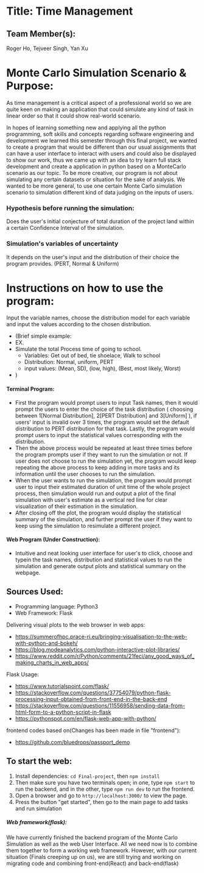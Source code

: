 
# Title: Time Management

## Team Member(s):
Roger Ho, Tejveer Singh, Yan Xu

# Monte Carlo Simulation Scenario & Purpose:
As time management is a critical aspect of a professional world so we are quite keen on making an application that could simulate any kind of task in linear order so that it could show real-world scenario.

In hopes of learning something new and applying all the python programming, soft skills and concepts regarding software engineering and development we learned this semester through this final project, we wanted to create a program that would be different than our usual assignments that can have a user interface to interact with users and could also be displayed to show our work, thus we came up with an idea to try learn full stack development and create a application in python based on a MonteCarlo scenario as our topic. To be more creative, our program is not about simulating any certain datasets or situation for the sake of analysis. We wanted to be more general, to use one certain Monte Carlo simulation scenario to simulation different kind of data judging on the inputs of users.


### Hypothesis before running the simulation:
Does the user's initial conjecture of total duration of the project land within a certain Confidence Interval of the simulation.

### Simulation's variables of uncertainty
It depends on the user's input and the distribution of their choice the program provides. (PERT, Normal & Uniform)

# Instructions on how to use the program:
Input the variable names, choose the distribution model for each variable and input the values according to the chosen distribution.
- (Brief simple example:
- EX.
- Simulate the total Process time of going to school.
     - Variables: Get out of bed, tie shoelace, Walk to school
     - Distribution:  Normal,     uniform,       PERT
     - input values: (Mean, SD), (low, high), (Best, most likely, Worst)
- )

#### Terminal Program:
- First the program would prompt users to input Task names, then it would prompt the users to enter the choice of the task distribution ( choosing between 1[Normal Distribution], 2[PERT Distribution] and 3[Uniform] ), if users' input is invalid over 3 times, the program would set the default distribution to PERT distribution for that task. Lastly, the program would prompt users to input the statistical values corresponding with the distribution.
- Then the above process would be repeated at least three times before the program prompts user if they want to run the simulation or not. If user does not choose to run the simulation yet, the program would keep repeating the above process to keep adding in more tasks and its information until the user chooses to run the simulation.
- When the user wants to run the simulation, the program would prompt user to input their estimated duration of unit time of the whole project process, then simulation would run and output a plot of the final simulation with user's estimate as a vertical red line for clear visualization of their estimation in the simulation.
- After closing off the plot, the program would display the statistical summary of the simulation, and further prompt the user if they want to keep using the simulation to resimulate a different project.

#### Web Program (Under Construction):
- Intuitive and neat looking user interface for user's to click, choose and typein the task names, distribution and statistical values to run the simulation and generate output plots and statistical summary on the webpage.

## Sources Used:
- Programming language: Python3
- Web Framework: Flask

Delivering visual plots to the web browser in web apps:
- https://summerofhpc.prace-ri.eu/bringing-visualisation-to-the-web-with-python-and-bokeh/
- https://blog.modeanalytics.com/python-interactive-plot-libraries/
- https://www.reddit.com/r/Python/comments/21feci/any_good_ways_of_making_charts_in_web_apps/

Flask Usage:
- https://www.tutorialspoint.com/flask/
- https://stackoverflow.com/questions/37754079/python-flask-processing-input-obtained-from-front-end-in-the-back-end
- https://stackoverflow.com/questions/11556958/sending-data-from-html-form-to-a-python-script-in-flask
- https://pythonspot.com/en/flask-web-app-with-python/

frontend codes based on(Changes has been made in file "frontend"):
- https://github.com/bluedrops/passport_demo

## To start the web:
1. Install dependencies: `cd Final-project`, then `npm install`
2. Then make sure you have two terminals open; in one, type `npm start` to run the backend, and in the other, type `npm run dev` to run the frontend. 
3. Open a browser and go to `http://localhost:3000/` to view the page.
4. Press the button "get started", then go to the main page to add tasks and run simulation

##### Web framework(flask):
We have currently finished the backend program of the Monte Carlo Simulation as well as the web User Interface. All we need now is to combine them together to form a working web framework. However, with our current situation (Finals creeping up on us), we are still trying and working on migrating code and combining front-end(React) and back-end(flask)
